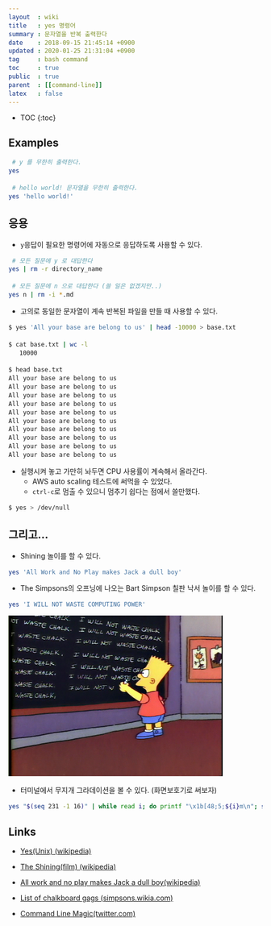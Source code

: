 ```yaml
---
layout  : wiki
title   : yes 명령어
summary : 문자열을 반복 출력한다
date    : 2018-09-15 21:45:14 +0900
updated : 2020-01-25 21:31:04 +0900
tag     : bash command
toc     : true
public  : true
parent  : [[command-line]]
latex   : false
---
```

* TOC
{:toc}

## Examples

```sh
 # y 를 무한히 출력한다.
yes

 # hello world! 문자열을 무한히 출력한다.
yes 'hello world!'
```

## 응용

* `y`응답이 필요한 명령어에 자동으로 응답하도록 사용할 수 있다.

```sh
 # 모든 질문에 y 로 대답한다
yes | rm -r directory_name

 # 모든 질문에 n 으로 대답한다 (쓸 일은 없겠지만..)
yes n | rm -i *.md
```

* 고의로 동일한 문자열이 계속 반복된 파일을 만들 때 사용할 수 있다.

```sh
$ yes 'All your base are belong to us' | head -10000 > base.txt

$ cat base.txt | wc -l
   10000

$ head base.txt
All your base are belong to us
All your base are belong to us
All your base are belong to us
All your base are belong to us
All your base are belong to us
All your base are belong to us
All your base are belong to us
All your base are belong to us
All your base are belong to us
All your base are belong to us
```

* 실행시켜 놓고 가만히 놔두면 CPU 사용률이 계속해서 올라간다.
    * AWS auto scaling 테스트에 써먹을 수 있었다.
    * `ctrl-c`로 멈출 수 있으니 멈추기 쉽다는 점에서 쓸만했다.

```sh
$ yes > /dev/null
```

## 그리고...

* Shining 놀이를 할 수 있다.

```sh
yes 'All Work and No Play makes Jack a dull boy'
```

* The Simpsons의 오프닝에 나오는 Bart Simpson 칠판 낙서 놀이를 할 수 있다.

```sh
yes 'I WILL NOT WASTE COMPUTING POWER'
```

![I WILL NOT WASTE CHALK]( /post-img/yes-cmd/chalkboard.png )

* 터미널에서 무지개 그라데이션을 볼 수 있다. (화면보호기로 써보자)

```sh
yes "$(seq 231 -1 16)" | while read i; do printf "\x1b[48;5;${i}m\n"; sleep .02; done
```

## Links

* [Yes(Unix) (wikipedia)](https://en.wikipedia.org/wiki/Yes_(Unix) )

* [The Shining(film) (wikipedia)](https://en.wikipedia.org/wiki/The_Shining_(film) )
* [All work and no play makes Jack a dull boy(wikipedia)](https://en.wikipedia.org/wiki/All_work_and_no_play_makes_Jack_a_dull_boy )
* [List of chalkboard gags (simpsons.wikia.com)](http://simpsons.wikia.com/wiki/List_of_chalkboard_gags )
* [Command Line Magic(twitter.com)](https://twitter.com/climagic/status/1005103669233311744 )
